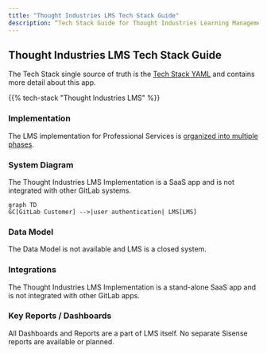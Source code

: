 ```yaml
---
title: "Thought Industries LMS Tech Stack Guide"
description: “Tech Stack Guide for Thought Industries Learning Management System"
---
```


## Thought Industries LMS Tech Stack Guide

The Tech Stack single source of truth is the [Tech Stack YAML](https://gitlab.com/gitlab-com/www-gitlab-com/-/blob/master/data/tech_stack.yml) and contains more detail about this app.

{{% tech-stack "Thought Industries LMS" %}}

### Implementation

The LMS implementation for Professional Services is [organized into multiple phases](https://gitlab.com/groups/gitlab-com/business-technology/enterprise-apps/-/epics/390#project-scope).

### System Diagram

The Thought Industries LMS Implementation is a SaaS app and is not integrated with other GitLab systems.

```mermaid
graph TD
GC[GitLab Customer] -->|user authentication| LMS[LMS]
```

### Data Model

The Data Model is not available and LMS is a closed system.

### Integrations

The Thought Industries LMS Implementation is a stand-alone SaaS app and is not integrated with other GitLab apps.

### Key Reports / Dashboards

All Dashboards and Reports are a part of LMS itself. No separate Sisense reports are available or planned.
